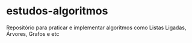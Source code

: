 # estudos-algoritmos
Repositório para praticar e implementar algoritmos como Listas Ligadas, Árvores, Grafos e etc
